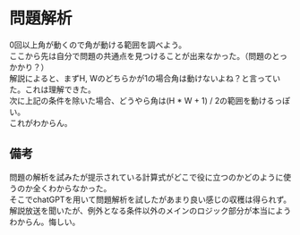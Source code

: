 # 問題解析  
0回以上角が動くので角が動ける範囲を調べよう。  
ここから先は自分で問題の共通点を見つけることが出来なかった。（問題のとっかかり？）  
解説によると、まずH, Wのどちらかが1の場合角は動けないよね？と言っていた。これは理解できた。  
次に上記の条件を除いた場合、どうやら角は(H * W + 1) / 2の範囲を動けるっぽい。  
これがわからん。
## 備考
問題の解析を試みたが提示されている計算式がどこで役に立つのかどのように使うのか全くわからなかった。  
そこでchatGPTを用いて問題解析を試したがあまり良い感じの収穫は得られず。  
解説放送を聞いたが、例外となる条件以外のメインのロジック部分が本当にようわからん。悔しい。